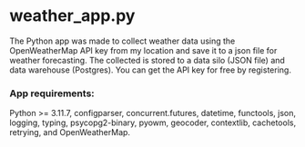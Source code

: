 # weather_app.py
The Python app was made to collect weather data using the OpenWeatherMap API key from my location and save it to a json file for weather forecasting. The collected is stored to a data silo (JSON file) and data warehouse (Postgres). You can get the API key for free by registering.

### App requirements:
Python >= 3.11.7, configparser, concurrent.futures, datetime, functools, json, logging, typing, psycopg2-binary, pyowm, geocoder, contextlib, cachetools, retrying, and OpenWeatherMap.
